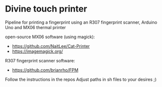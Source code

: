 # Divine touch printer
Pipeline for printing a fingerprint using an R307 fingerprint scanner, Arduino Uno
and MX06 thermal printer

open-source MX06 software (using magick):
- https://github.com/NaitLee/Cat-Printer
- https://imagemagick.org/

R307 fingerprint scanner software:
- https://github.com/brianrho/FPM

Follow the instructions in the repos
Adjust paths in sh files to your desires ;)
